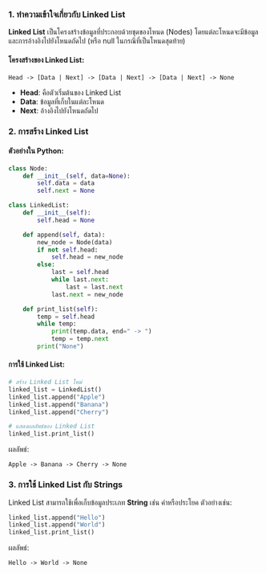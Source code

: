 ### 1. **ทำความเข้าใจเกี่ยวกับ Linked List**
**Linked List** เป็นโครงสร้างข้อมูลที่ประกอบด้วยชุดของโหนด (Nodes) โดยแต่ละโหนดจะมีข้อมูลและการอ้างอิงไปยังโหนดถัดไป (หรือ null ในกรณีที่เป็นโหนดสุดท้าย)

#### โครงสร้างของ Linked List:
```plaintext
Head -> [Data | Next] -> [Data | Next] -> [Data | Next] -> None
```
- **Head**: คือตัวเริ่มต้นของ Linked List
- **Data**: ข้อมูลที่เก็บในแต่ละโหนด
- **Next**: อ้างอิงไปยังโหนดถัดไป

### 2. **การสร้าง Linked List**

#### ตัวอย่างใน Python:
```python
class Node:
    def __init__(self, data=None):
        self.data = data
        self.next = None

class LinkedList:
    def __init__(self):
        self.head = None

    def append(self, data):
        new_node = Node(data)
        if not self.head:
            self.head = new_node
        else:
            last = self.head
            while last.next:
                last = last.next
            last.next = new_node

    def print_list(self):
        temp = self.head
        while temp:
            print(temp.data, end=" -> ")
            temp = temp.next
        print("None")
```

#### การใช้ Linked List:
```python
# สร้าง Linked List ใหม่
linked_list = LinkedList()
linked_list.append("Apple")
linked_list.append("Banana")
linked_list.append("Cherry")

# แสดงผลลัพธ์ของ Linked List
linked_list.print_list()
```

ผลลัพธ์:
```plaintext
Apple -> Banana -> Cherry -> None
```

### 3. **การใช้ Linked List กับ Strings**
Linked List สามารถใช้เพื่อเก็บข้อมูลประเภท **String** เช่น คำหรือประโยค ตัวอย่างเช่น:
```python
linked_list.append("Hello")
linked_list.append("World")
linked_list.print_list()
```

ผลลัพธ์:
```plaintext
Hello -> World -> None
```


